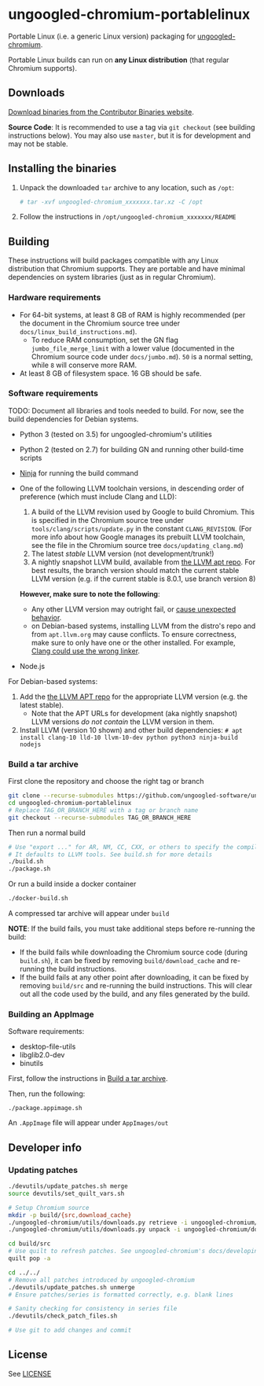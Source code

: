 # ungoogled-chromium-portablelinux

Portable Linux (i.e. a generic Linux version) packaging for [ungoogled-chromium](//github.com/Eloston/ungoogled-chromium).

Portable Linux builds can run on **any Linux distribution** (that regular Chromium supports).

## Downloads

[Download binaries from the Contributor Binaries website](//ungoogled-software.github.io/ungoogled-chromium-binaries/).

**Source Code**: It is recommended to use a tag via `git checkout` (see building instructions below). You may also use `master`, but it is for development and may not be stable.

## Installing the binaries

1. Unpack the downloaded `tar` archive to any location, such as `/opt`:
    ```sh
    # tar -xvf ungoogled-chromium_xxxxxxx.tar.xz -C /opt
    ```
2. Follow the instructions in `/opt/ungoogled-chromium_xxxxxxx/README`

## Building

These instructions will build packages compatible with any Linux distribution that Chromium supports. They are portable and have minimal dependencies on system libraries (just as in regular Chromium).

### Hardware requirements

* For 64-bit systems, at least 8 GB of RAM is highly recommended (per the document in the Chromium source tree under `docs/linux_build_instructions.md`).
    * To reduce RAM consumption, set the GN flag `jumbo_file_merge_limit` with a lower value (documented in the Chromium source code under `docs/jumbo.md`). `50` is a normal setting, while `8` will conserve more RAM.
* At least 8 GB of filesystem space. 16 GB should be safe.

### Software requirements

TODO: Document all libraries and tools needed to build. For now, see the build dependencies for Debian systems.

* Python 3 (tested on 3.5) for ungoogled-chromium's utilities
* Python 2 (tested on 2.7) for building GN and running other build-time scripts
* [Ninja](//ninja-build.org/) for running the build command
* One of the following LLVM toolchain versions, in descending order of preference (which must include Clang and LLD):
    1. A build of the LLVM revision used by Google to build Chromium. This is specified in the Chromium source tree under `tools/clang/scripts/update.py` in the constant `CLANG_REVISION`. (For more info about how Google manages its prebuilt LLVM toolchain, see the file in the Chromium source tree `docs/updating_clang.md`)
    2. The latest *stable* LLVM version (not development/trunk!)
    3. A nightly snapshot LLVM build, available from [the LLVM apt repo](//apt.llvm.org). For best results, the branch version should match the current stable LLVM version (e.g. if the current stable is 8.0.1, use branch version 8)

    **However, make sure to note the following**:

    * Any other LLVM version may outright fail, or [cause unexpected behavior](//github.com/Eloston/ungoogled-chromium/issues/586).
    * on Debian-based systems, installing LLVM from the distro's repo and from `apt.llvm.org` may cause conflicts. To ensure correctness, make sure to only have one or the other installed. For example, [Clang could use the wrong linker](https://github.com/ungoogled-software/ungoogled-chromium-portablelinux/issues/21).
* Node.js

For Debian-based systems:

1. Add the [the LLVM APT repo](//apt.llvm.org/) for the appropriate LLVM version (e.g. the latest stable).
    * Note that the APT URLs for development (aka nightly snapshot) LLVM versions *do not contain* the LLVM version in them.
2. Install LLVM (version 10 shown) and other build dependencies: `# apt install clang-10 lld-10 llvm-10-dev python python3 ninja-build nodejs`

### Build a tar archive

First clone the repository and choose the right tag or branch

```sh
git clone --recurse-submodules https://github.com/ungoogled-software/ungoogled-chromium-portablelinux.git
cd ungoogled-chromium-portablelinux
# Replace TAG_OR_BRANCH_HERE with a tag or branch name
git checkout --recurse-submodules TAG_OR_BRANCH_HERE
```

Then run a normal build

```sh
# Use "export ..." for AR, NM, CC, CXX, or others to specify the compiler to use
# It defaults to LLVM tools. See build.sh for more details
./build.sh
./package.sh
```

Or run a build inside a docker container

```sh
./docker-build.sh
```

A compressed tar archive will appear under `build`

**NOTE**: If the build fails, you must take additional steps before re-running the build:

* If the build fails while downloading the Chromium source code (during `build.sh`), it can be fixed by removing `build/download_cache` and re-running the build instructions.
* If the build fails at any other point after downloading, it can be fixed by removing `build/src` and re-running the build instructions. This will clear out all the code used by the build, and any files generated by the build.

### Building an AppImage

Software requirements:

* desktop-file-utils
* libglib2.0-dev
* binutils

First, follow the instructions in [Build a tar archive](#build-a-tar-archive).

Then, run the following:

```
./package.appimage.sh
```

An `.AppImage` file will appear under `AppImages/out`

## Developer info

### Updating patches

```sh
./devutils/update_patches.sh merge
source devutils/set_quilt_vars.sh

# Setup Chromium source
mkdir -p build/{src,download_cache}
./ungoogled-chromium/utils/downloads.py retrieve -i ungoogled-chromium/downloads.ini -c build/download_cache
./ungoogled-chromium/utils/downloads.py unpack -i ungoogled-chromium/downloads.ini -c build/download_cache build/src

cd build/src
# Use quilt to refresh patches. See ungoogled-chromium's docs/developing.md section "Updating patches" for more details
quilt pop -a

cd ../../
# Remove all patches introduced by ungoogled-chromium
./devutils/update_patches.sh unmerge
# Ensure patches/series is formatted correctly, e.g. blank lines

# Sanity checking for consistency in series file
./devutils/check_patch_files.sh

# Use git to add changes and commit
```

## License

See [LICENSE](LICENSE)
